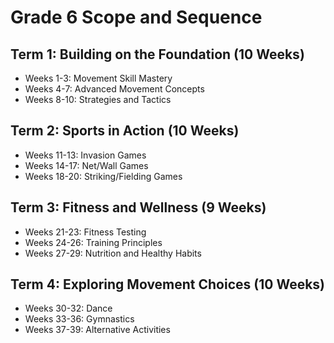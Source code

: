 # Grade 6 Scope and Sequence

## Term 1: Building on the Foundation (10 Weeks)
- Weeks 1-3: Movement Skill Mastery
- Weeks 4-7: Advanced Movement Concepts
- Weeks 8-10: Strategies and Tactics

## Term 2: Sports in Action (10 Weeks)
- Weeks 11-13: Invasion Games
- Weeks 14-17: Net/Wall Games
- Weeks 18-20: Striking/Fielding Games

## Term 3: Fitness and Wellness (9 Weeks)
- Weeks 21-23: Fitness Testing
- Weeks 24-26: Training Principles
- Weeks 27-29: Nutrition and Healthy Habits

## Term 4: Exploring Movement Choices (10 Weeks)
- Weeks 30-32: Dance
- Weeks 33-36: Gymnastics
- Weeks 37-39: Alternative Activities